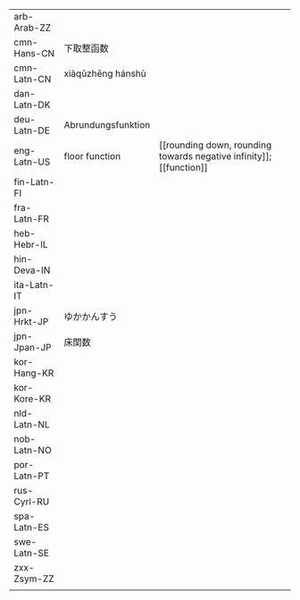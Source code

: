 | | | |
|-|-|-|
| arb-Arab-ZZ |  |  |
| cmn-Hans-CN | 下取整函数 |  |
| cmn-Latn-CN | xiàqǔzhěng hánshù |  |
| dan-Latn-DK |  |  |
| deu-Latn-DE | Abrundungsfunktion |  |
| eng-Latn-US | floor function | [[rounding down, rounding towards negative infinity]]; [[function]] |
| fin-Latn-FI |  |  |
| fra-Latn-FR |  |  |
| heb-Hebr-IL |  |  |
| hin-Deva-IN |  |  |
| ita-Latn-IT |  |  |
| jpn-Hrkt-JP | ゆかかんすう |  |
| jpn-Jpan-JP | 床関数 |  |
| kor-Hang-KR |  |  |
| kor-Kore-KR |  |  |
| nld-Latn-NL |  |  |
| nob-Latn-NO |  |  |
| por-Latn-PT |  |  |
| rus-Cyrl-RU |  |  |
| spa-Latn-ES |  |  |
| swe-Latn-SE |  |  |
| zxx-Zsym-ZZ |  |  |
|  |  |  |
